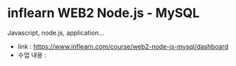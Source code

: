 # inflearn WEB2 Node.js - MySQL

Javascript, node.js, application...

- link : https://www.inflearn.com/course/web2-node-js-mysql/dashboard 
- 수업 내용 : 